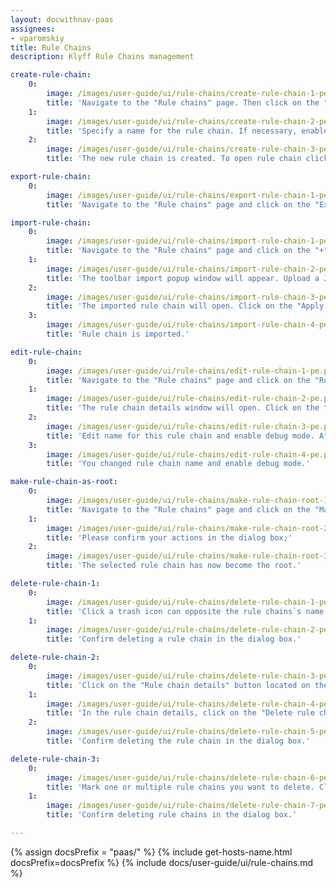 ```yaml
---
layout: docwithnav-paas
assignees:
- vparomskiy
title: Rule Chains
description: Klyff Rule Chains management

create-rule-chain:
    0:
        image: /images/user-guide/ui/rule-chains/create-rule-chain-1-pe.png
        title: 'Navigate to the "Rule chains" page. Then click on the "plus" icon in the upper right corner, and select "Create new rule chain";'
    1:
        image: /images/user-guide/ui/rule-chains/create-rule-chain-2-pe.png
        title: 'Specify a name for the rule chain. If necessary, enable "Debug mode". Click "Add";'
    2:
        image: /images/user-guide/ui/rule-chains/create-rule-chain-3-pe.png
        title: 'The new rule chain is created. To open rule chain click on it.'

export-rule-chain:
    0:
        image: /images/user-guide/ui/rule-chains/export-rule-chain-1-pe.png
        title: 'Navigate to the "Rule chains" page and click on the "Export rule chain" icon located on the particular rule chain row. A JSON file containing the rule chain configuration will be saved on your PC.'

import-rule-chain:
    0:
        image: /images/user-guide/ui/rule-chains/import-rule-chain-1-pe.png
        title: 'Navigate to the "Rule chains" page and click on the "+" button in the upper right corner of the screen and then choose "Import rule chain" option;'
    1:
        image: /images/user-guide/ui/rule-chains/import-rule-chain-2-pe.png
        title: 'The toolbar import popup window will appear. Upload a JSON file and click on the "Import" button;'
    2:
        image: /images/user-guide/ui/rule-chains/import-rule-chain-3-pe.png
        title: 'The imported rule chain will open. Click on the "Apply changes" button to save the rule chain. Then, go back to the main "Rule chains" page;'
    3:
        image: /images/user-guide/ui/rule-chains/import-rule-chain-4-pe.png
        title: 'Rule chain is imported.'

edit-rule-chain:
    0:
        image: /images/user-guide/ui/rule-chains/edit-rule-chain-1-pe.png
        title: 'Navigate to the "Rule chains" page and click on the "Rule chain details" icon can opposite the rule chain`s name you want to edit;'
    1:
        image: /images/user-guide/ui/rule-chains/edit-rule-chain-2-pe.png
        title: 'The rule chain details window will open. Click on the "pencil" icon to enter edit mode;'
    2:
        image: /images/user-guide/ui/rule-chains/edit-rule-chain-3-pe.png
        title: 'Edit name for this rule chain and enable debug mode. After that, click on the "Apply changes" button;'
    3:
        image: /images/user-guide/ui/rule-chains/edit-rule-chain-4-pe.png
        title: 'You changed rule chain name and enable debug mode.'

make-rule-chain-as-root:
    0:
        image: /images/user-guide/ui/rule-chains/make-rule-chain-root-1-pe.png
        title: 'Navigate to the "Rule chains" page and click on the "Make rule chain root" button located on the particular rule chain row;'
    1:
        image: /images/user-guide/ui/rule-chains/make-rule-chain-root-2-pe.png
        title: 'Please confirm your actions in the dialog box;'
    2:
        image: /images/user-guide/ui/rule-chains/make-rule-chain-root-3-pe.png
        title: 'The selected rule chain has now become the root.'

delete-rule-chain-1:
    0:
        image: /images/user-guide/ui/rule-chains/delete-rule-chain-1-pe.png
        title: 'Click a trash icon can opposite the rule chains`s name you want to delete;'
    1:
        image: /images/user-guide/ui/rule-chains/delete-rule-chain-2-pe.png
        title: 'Confirm deleting a rule chain in the dialog box.'

delete-rule-chain-2:
    0:
        image: /images/user-guide/ui/rule-chains/delete-rule-chain-3-pe.png
        title: 'Click on the "Rule chain details" button located on the particular rule chain row;'
    1:
        image: /images/user-guide/ui/rule-chains/delete-rule-chain-4-pe.png
        title: 'In the rule chain details, click on the "Delete rule chain" button;'
    2:
        image: /images/user-guide/ui/rule-chains/delete-rule-chain-5-pe.png
        title: 'Confirm deleting the rule chain in the dialog box.'

delete-rule-chain-3:
    0:
        image: /images/user-guide/ui/rule-chains/delete-rule-chain-6-pe.png
        title: 'Mark one or multiple rule chains you want to delete. Click on the trash bin icon in the top right corner;'
    1:
        image: /images/user-guide/ui/rule-chains/delete-rule-chain-7-pe.png
        title: 'Confirm deleting rule chains in the dialog box.'

---
```


{% assign docsPrefix = "paas/" %}
{% include get-hosts-name.html docsPrefix=docsPrefix %}
{% include docs/user-guide/ui/rule-chains.md %}